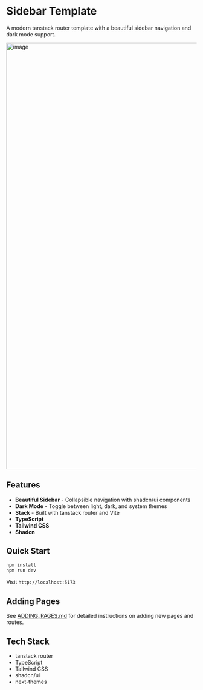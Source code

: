 # Sidebar Template

A modern tanstack router template with a beautiful sidebar navigation and dark mode support.

<img width="2014" height="1125" alt="image" src="https://github.com/user-attachments/assets/00942b1b-8bee-4a66-b81e-b869157e9c3b" />

## Features

- **Beautiful Sidebar** - Collapsible navigation with shadcn/ui components
- **Dark Mode** - Toggle between light, dark, and system themes
-  **Stack** - Built with tanstack router and Vite
- **TypeScript** 
- **Tailwind CSS** 
- **Shadcn** 

## Quick Start

```bash
npm install
npm run dev
```

Visit `http://localhost:5173`

## Adding Pages

See [ADDING_PAGES.md](./ADDING_PAGES.md) for detailed instructions on adding new pages and routes.

## Tech Stack

- tanstack router
- TypeScript
- Tailwind CSS
- shadcn/ui
- next-themes
